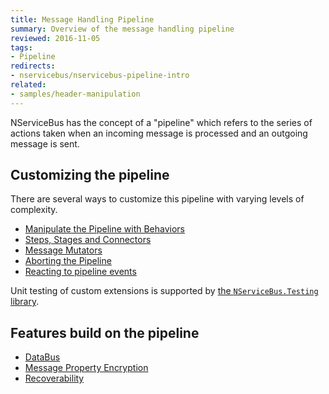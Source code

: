 ```yaml
---
title: Message Handling Pipeline
summary: Overview of the message handling pipeline
reviewed: 2016-11-05
tags:
- Pipeline
redirects:
- nservicebus/nservicebus-pipeline-intro
related:
- samples/header-manipulation
---
```


NServiceBus has the concept of a "pipeline" which refers to the series of actions taken when an incoming message is processed and an outgoing message is sent.

## Customizing the pipeline

There are several ways to customize this pipeline with varying levels of complexity.

* [Manipulate the Pipeline with Behaviors](/nservicebus/pipeline/manipulate-with-behaviors.md)
* [Steps, Stages and Connectors](/nservicebus/pipeline/steps-stages-connectors.md)
* [Message Mutators](/nservicebus/pipeline/message-mutators.md)
* [Aborting the Pipeline](/nservicebus/pipeline/aborting.md)
* [Reacting to pipeline events](/nservicebus/pipeline/events.md)

 Unit testing of custom extensions is supported by [the `NServiceBus.Testing` library](/nservicebus/testing/#testing-a-behavior).

## Features build on the pipeline

* [DataBus](/nservicebus/messaging/databus/)
* [Message Property Encryption](/nservicebus/security/property-encryption.md)
* [Recoverability](/nservicebus/recoverability/)